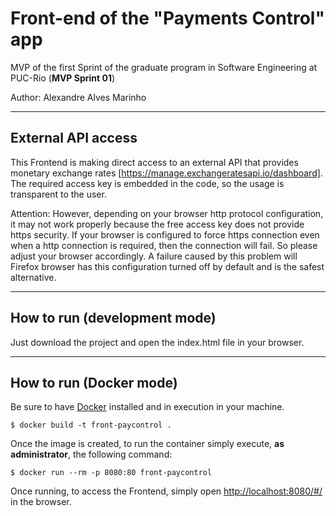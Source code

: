 # Front-end of the "Payments Control" app
MVP of the first Sprint of the graduate program in Software Engineering at PUC-Rio (**MVP Sprint 01**)

Author: Alexandre Alves Marinho

---
## External API access
This Frontend is making direct access to an external API that provides monetary exchange rates [https://manage.exchangeratesapi.io/dashboard].
The required access key is embedded in the code, so the usage is transparent to the user.

Attention: However, depending on your browser http protocol configuration, it may not work properly because the free access
key does not provide https security. If your browser is configured to force https connection even when a http connection is
required, then the connection will fail. So please adjust your browser accordingly.
A failure caused by this problem will
Firefox browser has this configuration turned off by default and is the safest alternative.

---
## How to run (development mode)

Just download the project and open the index.html file in your browser.

---
## How to run (Docker mode)

Be sure to have [Docker](https://docs.docker.com/engine/install/) installed and in execution in your machine.

```
$ docker build -t front-paycontrol .
```

Once the image is created, to run the container simply execute, **as administrator**, the following command:

```
$ docker run --rm -p 8080:80 front-paycontrol
```

Once running, to access the Frontend, simply open [http://localhost:8080/#/](http://localhost:8080/#/) in the browser.
